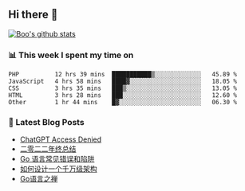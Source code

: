 ## Hi there 👋

[![Boo's github stats](https://github-readme-stats.vercel.app/api?username=0xAiKang)](https://github.com/anuraghazra/github-readme-stats)

<!-- [![Most Used Langs](https://github-readme-stats.vercel.app/api/top-langs/?username=0xAiKang)](https://github.com/anuraghazra/github-readme-stats) -->

### 📊 This week I spent my time on
<!--START_SECTION:waka-->

```text
PHP          12 hrs 39 mins  ███████████▒░░░░░░░░░░░░░   45.89 %
JavaScript   4 hrs 58 mins   ████▓░░░░░░░░░░░░░░░░░░░░   18.05 %
CSS          3 hrs 35 mins   ███▒░░░░░░░░░░░░░░░░░░░░░   13.05 %
HTML         3 hrs 28 mins   ███░░░░░░░░░░░░░░░░░░░░░░   12.60 %
Other        1 hr 44 mins    █▓░░░░░░░░░░░░░░░░░░░░░░░   06.30 %
```

<!--END_SECTION:waka-->

### 📕 Latest Blog Posts
<!-- BLOG-POST-LIST:START -->
- [ChatGPT Access Denied](https://www.0x2beace.com/chatgpt-access-denied/)
- [二零二二年终总结](https://www.0x2beace.com/2022-year-end-summary/)
- [Go 语言常见错误和陷阱](https://www.0x2beace.com/gotchas-and-common-mistakes-in-go-golang/)
- [如何设计一个千万级架构](https://www.0x2beace.com/how-to-design-a-tens-of-millions-of-architecture/)
- [Go语言之禅](https://www.0x2beace.com/the-en-of-go/)
<!-- BLOG-POST-LIST:END -->


